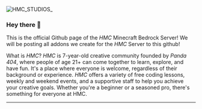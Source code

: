 ![HMC_STUDIOS_](https://github.com/HMC-Minecraft/.github/assets/145420441/e88e7e5f-9527-4551-a8cd-7cb97cc360b9)


### Hey there 👋

This is the official Github page of the *HMC* Minecraft Bedrock Server!
We will be posting all addons we create for the *HMC* Server to this github!


What is *HMC*?
*HMC* is 7-year-old creative community founded by *Panda 404*, where people of age 21+ can come together to learn, explore, and have fun. It's a place where everyone is welcome, regardless of their background or experience. *HMC* offers a variety of free coding lessons, weekly and weekend events, and a supportive staff to help you achieve your creative goals. Whether you're a beginner or a seasoned pro, there's something for everyone at HMC.

---------------------------------------------------------------------------------------

